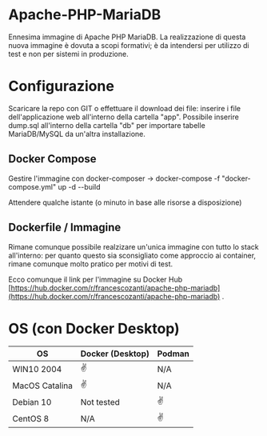 # Apache-PHP-MariaDB
 Ennesima immagine di Apache PHP MariaDB.
 La realizzazione di questa nuova immagine è dovuta a scopi formativi; è da intendersi per utilizzo di test e non per sistemi in produzione.
 


# Configurazione
Scaricare la repo con GIT o effettuare il download dei file: inserire i file dell'applicazione web all'interno della cartella "app".
Possibile inserire dump.sql all'interno della cartella "db" per importare tabelle MariaDB/MySQL da un'altra installazione.

## Docker Compose

Gestire l'immagine con docker-composer -> docker-compose -f "docker-compose.yml" up -d --build

Attendere qualche istante (o minuto in base alle risorse a disposizione)

## Dockerfile / Immagine

Rimane comunque possibile realzizare un'unica immagine con tutto lo stack all'interno: per quanto questo sia sconsigliato come approccio ai container, rimane comunque molto pratico per motivi di test.

Ecco comunque il link per l'immagine su Docker Hub [https://hub.docker.com/r/francescozanti/apache-php-mariadb](https://hub.docker.com/r/francescozanti/apache-php-mariadb) .

# OS (con Docker Desktop)



| OS             | Docker (Desktop)|     Podman      |  
| -------------  | -------------   | -------------   |
| WIN10 2004     |      ✌️         |       N/A       |
| MacOS Catalina |      ✌️         |       N/A       |
| Debian 10      |   Not tested    |        ✌️       |
| CentOS 8       |   N/A   |        ✌️       |
